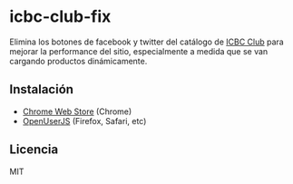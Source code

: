 # icbc-club-fix

Elimina los botones de facebook y twitter del catálogo de [ICBC Club](https://www.icbcclub.com.ar/webIcbcClub/) para mejorar la performance del sitio, especialmente a medida que se van cargando productos dinámicamente.

## Instalación

- [Chrome Web Store](https://chrome.google.com/webstore/detail/icbc-club-fix/cbflfdngmdakjbgjffkeomnejlicahgb) (Chrome)
- [OpenUserJS](https://openuserjs.org/scripts/poislagarde/ICBC_Club_Fix) (Firefox, Safari, etc)

## Licencia

MIT

